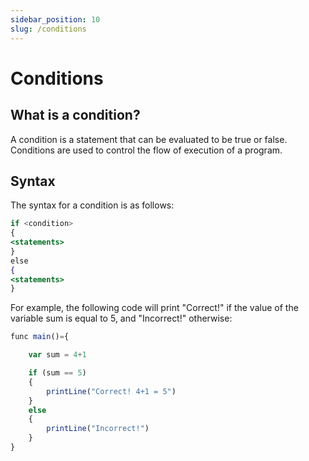 ```yaml
---
sidebar_position: 10
slug: /conditions
---
```


# Conditions

## What is a condition?

A condition is a statement that can be evaluated to be true or false. Conditions are used to control the flow of execution of a program.

## Syntax

The syntax for a condition is as follows:

```jsx
if <condition>
{
<statements>
}
else
{
<statements>
}
```

For example, the following code will print "Correct!" if the value of the variable sum is equal to 5, and "Incorrect!" otherwise:


```jsx
func main()={

    var sum = 4+1

    if (sum == 5)
    {
        printLine("Correct! 4+1 = 5")
    }
    else
    {
        printLine("Incorrect!")
    }
}
```

